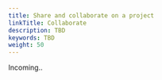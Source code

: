 ```yaml
---
title: Share and collaborate on a project
linkTitle: Collaborate
description: TBD
keywords: TBD
weight: 50
---
```


Incoming..